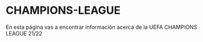 # CHAMPIONS-LEAGUE
En esta página vas a encontrar información acerca de la UEFA CHAMPIONS LEAGUE 21/22
